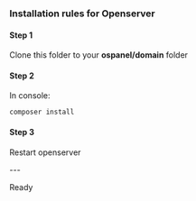 <h3>Installation rules for <strong>Openserver</strong></h3>
<h4>Step 1</h4>
<p>Clone this folder to your <strong>ospanel/domain</strong> folder<p/>
<h4>Step 2</h4>
<p>In console:</p>
<code>composer install</code>
<h4>Step 3</h4>
<p>Restart openserver</p>
---
<p>Ready</p>
